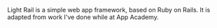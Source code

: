 Light Rail is a simple web app framework, based on Ruby on Rails. It is adapted from work I've done while at App Academy.